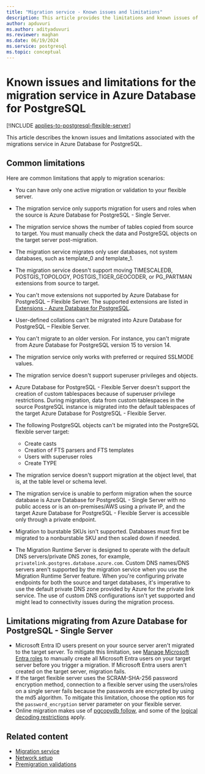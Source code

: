 ```yaml
---
title: "Migration service - Known issues and limitations"
description: This article provides the limitations and known issues of the migration service in Azure Database for PostgreSQL.
author: apduvuri
ms.author: adityaduvuri
ms.reviewer: maghan
ms.date: 06/19/2024
ms.service: postgresql
ms.topic: conceptual
---
```


# Known issues and limitations for the migration service in Azure Database for PostgreSQL

[!INCLUDE [applies-to-postgresql-flexible-server](~/reusable-content/ce-skilling/azure/includes/postgresql/includes/applies-to-postgresql-flexible-server.md)]

This article describes the known issues and limitations associated with the migrations service in Azure Database for PostgreSQL.

## Common limitations

Here are common limitations that apply to migration scenarios:

- You can have only one active migration or validation to your flexible server.
- The migration service only supports migration for users and roles when the source is Azure Database for PostgreSQL - Single Server.
- The migration service shows the number of tables copied from source to target. You must manually check the data and PostgreSQL objects on the target server post-migration.
- The migration service migrates only user databases, not system databases, such as template_0 and template_1.
- The migration service doesn't support moving TIMESCALEDB, POSTGIS_TOPOLOGY, POSTGIS_TIGER_GEOCODER, or PG_PARTMAN extensions from source to target.
- You can't move extensions not supported by Azure Database for PostgreSQL – Flexible Server. The supported extensions are listed in [Extensions - Azure Database for PostgreSQL](/azure/postgresql/flexible-server/concepts-extensions).
- User-defined collations can't be migrated into Azure Database for PostgreSQL – Flexible Server.
- You can't migrate to an older version. For instance, you can't migrate from Azure Database for PostgreSQL version 15 to version 14.
- The migration service only works with preferred or required SSLMODE values.
- The migration service doesn't support superuser privileges and objects.
- Azure Database for PostgreSQL - Flexible Server doesn't support the creation of custom tablespaces because of superuser privilege restrictions. During migration, data from custom tablespaces in the source PostgreSQL instance is migrated into the default tablespaces of the target Azure Database for PostgreSQL - Flexible Server.

- The following PostgreSQL objects can't be migrated into the PostgreSQL flexible server target:

    - Create casts
    - Creation of FTS parsers and FTS templates
    - Users with superuser roles
    - Create TYPE

- The migration service doesn't support migration at the object level, that is, at the table level or schema level.
- The migration service is unable to perform migration when the source database is Azure Database for PostgreSQL - Single Server with no public access or is an on-premises/AWS using a private IP, and the target Azure Database for PostgreSQL - Flexible Server is accessible only through a private endpoint.
- Migration to burstable SKUs isn't supported. Databases must first be migrated to a nonburstable SKU and then scaled down if needed.
- The Migration Runtime Server is designed to operate with the default DNS servers/private DNS zones, for example, `privatelink.postgres.database.azure.com`. Custom DNS names/DNS servers aren't supported by the migration service when you use the Migration Runtime Server feature. When you're configuring private endpoints for both the source and target databases, it's imperative to use the default private DNS zone provided by Azure for the private link service. The use of custom DNS configurations isn't yet supported and might lead to connectivity issues during the migration process.

## Limitations migrating from Azure Database for PostgreSQL - Single Server

- Microsoft Entra ID users present on your source server aren't migrated to the target server. To mitigate this limitation, see [Manage Microsoft Entra roles](../../flexible-server/how-to-manage-azure-ad-users.md) to manually create all Microsoft Entra users on your target server before you trigger a migration. If Microsoft Entra users aren't created on the target server, migration fails.
- If the target flexible server uses the SCRAM-SHA-256 password encryption method, connection to a flexible server using the users/roles on a single server fails because the passwords are encrypted by using the md5 algorithm. To mitigate this limitation, choose the option `MD5` for the `password_encryption` server parameter on your flexible server.
- Online migration makes use of [pgcopydb follow](https://pgcopydb.readthedocs.io/en/latest/ref/pgcopydb_follow.html), and some of the [logical decoding restrictions](https://pgcopydb.readthedocs.io/en/latest/ref/pgcopydb_follow.html#pgcopydb-follow) apply.

## Related content

- [Migration service](concepts-migration-service-postgresql.md)
- [Network setup](how-to-network-setup-migration-service.md)
- [Premigration validations](concepts-premigration-migration-service.md)
